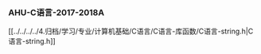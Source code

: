 ### AHU-C语言-2017-2018A









[[../../../../4.归档/学习/专业/计算机基础/C语言/C语言-库函数/C语言-string.h|C语言-string.h]]

